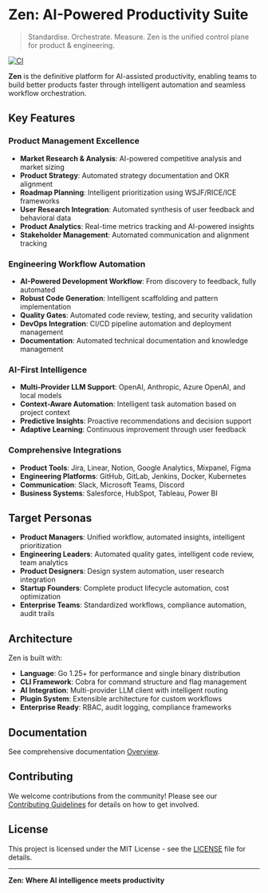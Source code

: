 # Zen: AI-Powered Productivity Suite

> Standardise. Orchestrate. Measure. Zen is the unified control plane for product & engineering.

[![CI](https://github.com/daddia/zen/actions/workflows/ci.yml/badge.svg)](https://github.com/daddia/zen/actions/workflows/ci.yml)

**Zen** is the definitive platform for AI-assisted productivity, enabling teams to build better products faster through intelligent automation and seamless workflow orchestration.

## Key Features

### **Product Management Excellence**
- **Market Research & Analysis**: AI-powered competitive analysis and market sizing
- **Product Strategy**: Automated strategy documentation and OKR alignment
- **Roadmap Planning**: Intelligent prioritization using WSJF/RICE/ICE frameworks
- **User Research Integration**: Automated synthesis of user feedback and behavioral data
- **Product Analytics**: Real-time metrics tracking and AI-powered insights
- **Stakeholder Management**: Automated communication and alignment tracking

### **Engineering Workflow Automation**
- **AI-Powered Development Workflow**: From discovery to feedback, fully automated
- **Robust Code Generation**: Intelligent scaffolding and pattern implementation
- **Quality Gates**: Automated code review, testing, and security validation
- **DevOps Integration**: CI/CD pipeline automation and deployment management
- **Documentation**: Automated technical documentation and knowledge management

### **AI-First Intelligence**
- **Multi-Provider LLM Support**: OpenAI, Anthropic, Azure OpenAI, and local models
- **Context-Aware Automation**: Intelligent task automation based on project context
- **Predictive Insights**: Proactive recommendations and decision support
- **Adaptive Learning**: Continuous improvement through user feedback

### **Comprehensive Integrations**
- **Product Tools**: Jira, Linear, Notion, Google Analytics, Mixpanel, Figma
- **Engineering Platforms**: GitHub, GitLab, Jenkins, Docker, Kubernetes
- **Communication**: Slack, Microsoft Teams, Discord
- **Business Systems**: Salesforce, HubSpot, Tableau, Power BI

## Target Personas

- **Product Managers**: Unified workflow, automated insights, intelligent prioritization
- **Engineering Leaders**: Automated quality gates, intelligent code review, team analytics
- **Product Designers**: Design system automation, user research integration
- **Startup Founders**: Complete product lifecycle automation, cost optimization
- **Enterprise Teams**: Standardized workflows, compliance automation, audit trails

## Architecture

Zen is built with:
- **Language**: Go 1.25+ for performance and single binary distribution
- **CLI Framework**: Cobra for command structure and flag management
- **AI Integration**: Multi-provider LLM client with intelligent routing
- **Plugin System**: Extensible architecture for custom workflows
- **Enterprise Ready**: RBAC, audit logging, compliance frameworks

## Documentation

See comprehensive documentation [Overview](docs/index.md).

## Contributing

We welcome contributions from the community! Please see our [Contributing Guidelines](CONTRIBUTING) for details on how to get involved.

## License

This project is licensed under the MIT License - see the [LICENSE](LICENSE) file for details.

---

**Zen: Where AI intelligence meets productivity**
